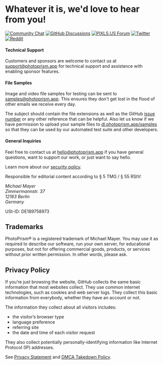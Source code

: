 # Whatever it is, we'd love to hear from you!

[![Community Chat](https://dl.photoprism.app/img/badges/badge-chat-on-gitter.svg)][chat]
[![GitHub Discussions](https://dl.photoprism.app/img/badges/badge-ask-on-github.svg)][ask]
[![PIXLS.US Forum](https://dl.photoprism.app/img/badges/badge-pixls-us.svg)][pixls]
[![Twitter](https://dl.photoprism.app/img/badges/badge-twitter.svg)][twitter]
[![Reddit](https://dl.photoprism.app/img/badges/badge-reddit.svg)][reddit]

#### Technical Support ####

Customers and sponsors are welcome to contact us at [support@photoprism.app](mailto:support@photoprism.app) for technical support and assistance with enabling sponsor features.

#### File Samples ####

Image and video file samples for testing can be sent to [samples@photoprism.app](mailto:samples@photoprism.app). This ensures they don't get lost in the flood of other emails we receive every day.

The subject should contain the file extensions as well as the GitHub [issue number](https://github.com/photoprism/photoprism/issues) or any other reference that can be helpful. Also let us know if we have permission to upload your sample files to [dl.photoprism.app/samples](https://dl.photoprism.app/samples/) so that they can be used by our automated test suite and other developers.

#### General Inquiries ####

Feel free to contact us at [hello@photoprism.app](mailto:hello@photoprism.app) if you have general questions, want to support our work, or just want to say hello.

Learn more about our [security policy](/security-policy).

Responsible for editorial content according to § 5 TMG / § 55 RStV:

<address>
  Michael Mayer<br />
  Zimmermannstr. 37<br />
  12163 Berlin<br />
  Germany
</address>

USt-ID: DE189758973

## Trademarks ##

PhotoPrism® is a registered trademark of Michael Mayer. You may use it as required to describe 
our software, run your own server, for educational purposes, but not for offering commercial 
goods, products, or services without prior written permission. In other words, please ask.

## Privacy Policy ##

If you’re just browsing the website, GitHub collects the same basic information that most websites collect. 
They use common internet technologies, such as cookies and web server logs. 
They collect this basic information from everybody, whether they have an account or not.

The information they collect about all visitors includes:

  - the visitor’s browser type
  - language preference
  - referring site
  - the date and time of each visitor request

They also collect potentially personally-identifying information like Internet Protocol (IP) addresses.

See [Privacy Statement](https://help.github.com/en/github/site-policy/github-privacy-statement) and [DMCA Takedown Policy](https://help.github.com/en/github/site-policy/dmca-takedown-policy).

[chat]: https://gitter.im/browseyourlife/community
[ask]: https://github.com/photoprism/photoprism/discussions
[reddit]: https://www.reddit.com/r/photoprism/
[pixls]: https://discuss.pixls.us/photoprism
[twitter]: https://twitter.com/photoprism_app
